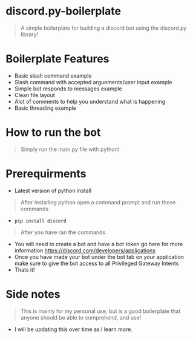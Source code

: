 # discord.py-boilerplate
> A simple boilerplate for building a discord bot using the discord.py library!

# Boilerplate Features
- Basic slash command example
- Slash command with accepted arguements/user input example
- Simple bot responds to messages example
- Clean file layout
- Alot of comments to help you understand what is happening
- Basic threading example

# How to run the bot
> Simply run the main.py file with python!

# Prerequirments
- Latest version of python install
> After installing python open a command prompt and run these commands
- ```pip install discord```
> After you have ran the commands
- You will need to create a bot and have a bot token go here for more information https://discord.com/developers/applications
- Once you have made your bot under the bot tab on your application make sure to give the bot access to all Privileged Gateway Intents
- Thats it!

# Side notes
> This is mainly for my personal use, but is a good boilerplate that anyone should be able to comprehend, and use!
- I will be updating this over time as I learn more.